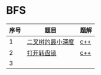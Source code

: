 # BFS

| 序号 | 题目                                                         | 题解                          |
| ---- | ------------------------------------------------------------ | ----------------------------- |
| 1    | [二叉树的最小深度](https://leetcode-cn.com/problems/minimum-depth-of-binary-tree/) | [c++](source/leetcode111.cpp) |
| 2    | [打开转盘锁](https://leetcode-cn.com/problems/open-the-lock/) | [c++](source/leetcode752.cpp) |
| 3    |                                                              |                               |

